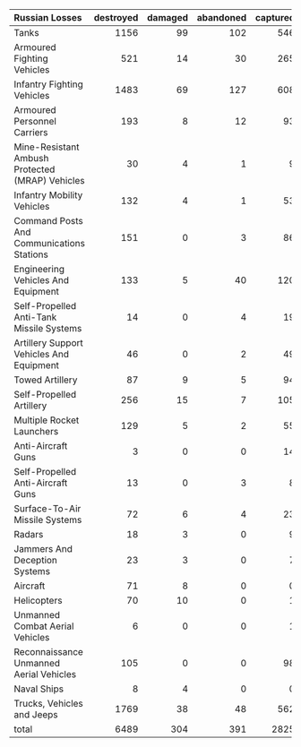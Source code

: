 | Russian Losses                                   |   destroyed |   damaged |   abandoned |   captured |   total |
|:-------------------------------------------------|------------:|----------:|------------:|-----------:|--------:|
| Tanks                                            |        1156 |        99 |         102 |        546 |    1903 |
| Armoured Fighting Vehicles                       |         521 |        14 |          30 |        265 |     830 |
| Infantry Fighting Vehicles                       |        1483 |        69 |         127 |        608 |    2287 |
| Armoured Personnel Carriers                      |         193 |         8 |          12 |         93 |     306 |
| Mine-Resistant Ambush Protected  (MRAP) Vehicles |          30 |         4 |           1 |          9 |      44 |
| Infantry Mobility Vehicles                       |         132 |         4 |           1 |         53 |     190 |
| Command Posts And Communications Stations        |         151 |         0 |           3 |         86 |     240 |
| Engineering Vehicles And Equipment               |         133 |         5 |          40 |        120 |     298 |
| Self-Propelled Anti-Tank Missile Systems         |          14 |         0 |           4 |         19 |      37 |
| Artillery Support Vehicles And Equipment         |          46 |         0 |           2 |         49 |      97 |
| Towed Artillery                                  |          87 |         9 |           5 |         94 |     195 |
| Self-Propelled Artillery                         |         256 |        15 |           7 |        105 |     383 |
| Multiple Rocket Launchers                        |         129 |         5 |           2 |         55 |     191 |
| Anti-Aircraft Guns                               |           3 |         0 |           0 |         14 |      17 |
| Self-Propelled Anti-Aircraft Guns                |          13 |         0 |           3 |          8 |      24 |
| Surface-To-Air Missile Systems                   |          72 |         6 |           4 |         23 |     105 |
| Radars                                           |          18 |         3 |           0 |          9 |      30 |
| Jammers And Deception Systems                    |          23 |         3 |           0 |          7 |      33 |
| Aircraft                                         |          71 |         8 |           0 |          0 |      79 |
| Helicopters                                      |          70 |        10 |           0 |          1 |      81 |
| Unmanned Combat Aerial Vehicles                  |           6 |         0 |           0 |          1 |       7 |
| Reconnaissance Unmanned Aerial Vehicles          |         105 |         0 |           0 |         98 |     203 |
| Naval Ships                                      |           8 |         4 |           0 |          0 |      12 |
| Trucks, Vehicles and Jeeps                       |        1769 |        38 |          48 |        562 |    2417 |
| total                                            |        6489 |       304 |         391 |       2825 |   10009 |